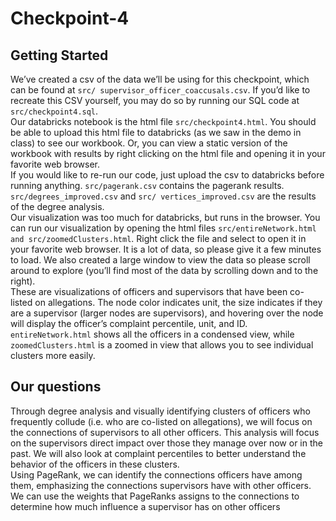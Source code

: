 # Checkpoint-4
## Getting Started
We’ve created a csv of the data we’ll be using for this checkpoint, which can be found at `src/ supervisor_officer_coaccusals.csv`. If you’d like to recreate this CSV yourself, you may do so by running our SQL code at `src/checkpoint4.sql`.
<br>
Our databricks notebook is the html file `src/checkpoint4.html`. You should be able to upload this html file to databricks (as we saw in the demo in class) to see our workbook. Or, you can view a static version of the workbook with results by right clicking on the html file and opening it in your favorite web browser.
<br>
If you would like to re-run our code, just upload the csv to databricks before running anything. `src/pagerank.csv` contains the pagerank results. `src/degrees_improved.csv` and `src/
vertices_improved.csv` are the results of the degree analysis.
<br>
Our visualization was too much for databricks, but runs in the browser. You can run our visualization by opening the html files `src/entireNetwork.html and src/zoomedClusters.html`. Right click the file and select to open it in your favorite web browser. It is a lot of data, so please give it a few minutes to load. We also created a large window to view the data so please scroll around to explore (you’ll find most of the data by scrolling down and to the right).
<br>
These are visualizations of officers and supervisors that have been co-listed on allegations. The node color indicates unit, the size indicates if they are a supervisor (larger nodes are supervisors), and hovering over the node will display the officer’s complaint percentile, unit, and ID.
`entireNetwork.html` shows all the officers in a condensed view, while `zoomedClusters.html` is a zoomed in view that allows you to see individual clusters more easily.

## Our questions
Through degree analysis and visually identifying clusters of officers who frequently collude (i.e. who are co-listed on allegations), we will focus on the connections of supervisors to all other officers. This analysis will focus on the supervisors direct impact over those they manage over now or in the past. We will also look at complaint percentiles to better understand the behavior of the officers in these clusters.
<br>
Using PageRank, we can identify the connections officers have among them, emphasizing the connections supervisors have with other officers. We can use the weights that PageRanks assigns to the connections to determine how much influence a supervisor has on other officers